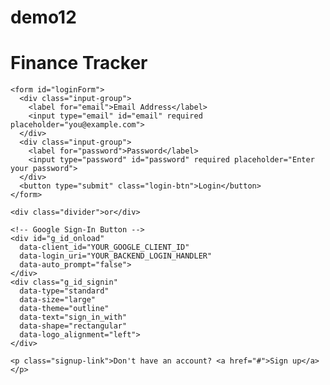 # demo12
<!DOCTYPE html>
<html lang="en">
<head>
  <meta charset="UTF-8">
  <meta name="viewport" content="width=device-width, initial-scale=1">
  <title>Login - Finance Tracker</title>
  <link rel="stylesheet" href="login.css">
  <script src="https://accounts.google.com/gsi/client" async defer></script> <!-- Google Sign-In -->
</head>
<body>
  <div class="login-container">
    <h1>Finance Tracker</h1>

    <form id="loginForm">
      <div class="input-group">
        <label for="email">Email Address</label>
        <input type="email" id="email" required placeholder="you@example.com">
      </div>
      <div class="input-group">
        <label for="password">Password</label>
        <input type="password" id="password" required placeholder="Enter your password">
      </div>
      <button type="submit" class="login-btn">Login</button>
    </form>

    <div class="divider">or</div>

    <!-- Google Sign-In Button -->
    <div id="g_id_onload"
      data-client_id="YOUR_GOOGLE_CLIENT_ID"
      data-login_uri="YOUR_BACKEND_LOGIN_HANDLER"
      data-auto_prompt="false">
    </div>
    <div class="g_id_signin"
      data-type="standard"
      data-size="large"
      data-theme="outline"
      data-text="sign_in_with"
      data-shape="rectangular"
      data-logo_alignment="left">
    </div>

    <p class="signup-link">Don't have an account? <a href="#">Sign up</a></p>
  </div>

  <script src="login.js"></script>
</body>
</html>
